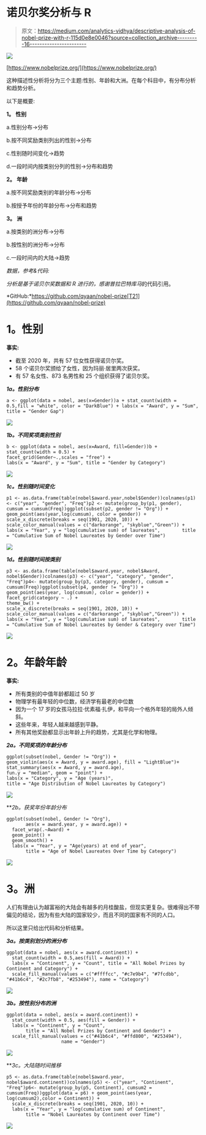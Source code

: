 # 诺贝尔奖分析与 R

> 原文：<https://medium.com/analytics-vidhya/descriptive-analysis-of-nobel-prize-with-r-115d0e8e0046?source=collection_archive---------16----------------------->

![](img/600932016c6fc8f6880686346878b24f.png)

[https://www.nobelprize.org/](https://www.nobelprize.org/)

这种描述性分析将分为三个主题:性别、年龄和大洲。在每个科目中，有分布分析和趋势分析。

以下是概要:

**1。** **性别**

a.性别分布->分布

b.按不同奖励类别列出的性别->分布

c.性别随时间变化->趋势

d.一段时间内按类别分列的性别->分布和趋势

**2。** **年龄**

a.按不同奖励类别的年龄分布->分布

b.按授予年份的年龄分布->分布和趋势

**3。** **洲**

a.按类别的洲分布->分布

b.按性别的洲分布->分布

c.一段时间内的大陆->趋势

*数据，参考&代码:*

*分析是基于诺贝尔奖数据和 R 进行的，感谢普拉巴特库马*的代码引用。

*GitHub:*https://github.com/qyaan/nobel-prize[T21](https://github.com/qyaan/nobel-prize)

# **1。性别**

**事实:**

*   截至 2020 年，共有 57 位女性获得诺贝尔奖。
*   58 个诺贝尔奖颁给了女性，因为玛丽·居里两次获奖。
*   有 57 名女性、873 名男性和 25 个组织获得了诺贝尔奖。

***1a。性别分布***

```
a <- ggplot(data = nobel, aes(x=Gender))a + stat_count(width = 0.5,fill = "white", color = "DarkBlue") + labs(x = "Award", y = "Sum", title = "Gender Gap")
```

![](img/9215e7402546c7915f088c500e86401b.png)

***1b。不同奖项类别性别***

```
b <- ggplot(data = nobel, aes(x=Award, fill=Gender))b + stat_count(width = 0.5) +  
facet_grid(Gender~.,scales = "free") +  
labs(x = "Award", y = "Sum", title = "Gender by Category")
```

![](img/38ba5444d6efd63c6c6966c9a1d107b3.png)

***1c。性别随时间变化***

```
p1 <- as.data.frame(table(nobel$award.year,nobel$Gender))colnames(p1) <- c("year", "gender", "Freq")p2 <- mutate(group_by(p1, gender), cumsum = cumsum(Freq))ggplot(subset(p2, gender != "Org")) +   geom_point(aes(year,log(cumsum), color = gender)) +   scale_x_discrete(breaks = seq(1901, 2020, 10)) +  scale_color_manual(values = c("darkorange", "skyblue","Green")) +  labs(x = "Year", y = "log(cumulative sum) of laureates",        title = "Cumulative Sum of Nobel Laureates by Gender over Time")
```

![](img/bf6c7a45bc8d319920eb3d22f0a3c0d5.png)

***1d。性别随时间按类别***

```
p3 <- as.data.frame(table(nobel$award.year, nobel$Award, nobel$Gender))colnames(p3) <- c("year", "category", "gender", "Freq")p4<- mutate(group_by(p3, category, gender), cumsum = cumsum(Freq))ggplot(subset(p4, gender != "Org")) + 
geom_point(aes(year, log(cumsum), color = gender)) +   facet_grid(category ~ .) +   
theme_bw() +   
scale_x_discrete(breaks = seq(1901, 2020, 10)) +   scale_color_manual(values = c("darkorange", "skyblue","Green")) +   labs(x = "Year", y = "log(cumulative sum) of laureates",        title = "Cumulative Sum of Nobel Laureates by Gender & Category over Time")
```

![](img/cc1242da8de0c88b8095c5fdbfdeda94.png)

# **2。**年龄**年龄**

**事实:**

*   所有类别的中值年龄都超过 50 岁
*   物理学有最年轻的中位数，经济学有最老的中位数
*   因为一个 17 岁的女孩马拉拉·优素福·扎伊，和平向一个格外年轻的局外人倾斜。
*   这些年来，年轻人越来越感到平静。
*   所有其他奖励都显示出年龄上升的趋势，尤其是化学和物理。

***2a。不同奖项的年龄分布***

```
ggplot(subset(nobel, Gender != "Org")) +   
geom_violin(aes(x = Award, y = award.age), fill = "LightBlue")+           stat_summary(aes(x = Award, y = award.age),                
fun.y = "median", geom = "point") +   
labs(x = "Category", y = "Age (years)",       
title = "Age Distribution of Nobel Laureates by Category")
```

![](img/6082b69a4f022bde8c7f7c1d7d7ae867.png)

***2b。*获奖年份年龄分布**

```
ggplot(subset(nobel, Gender != "Org"), 
       aes(x = award.year, y = award.age)) +
  facet_wrap(.~Award) + 
  geom_point() + 
  geom_smooth() +
  labs(x = "Year", y = "Age(years) at end of year", 
       title = "Age of Nobel Laureates Over Time by Category")
```

![](img/822725afc7f2a71e6b9a4930971567b0.png)

# **3。洲**

人们有理由认为越富裕的大陆会有越多的月桂酸盐，但现实更复杂。很难得出不带偏见的结论，因为有些大陆的国家较少，而且不同的国家有不同的人口。

所以这里只给出代码和分析结果。

***3a。按类别划分的洲分布***

```
ggplot(data = nobel, aes(x = award.continent)) + 
  stat_count(width = 0.5,aes(fill = Award)) +
  labs(x = "Continent", y = "Count", title = "All Nobel Prizes by Continent and Category") + 
  scale_fill_manual(values = c("#ffffcc", "#c7e9b4", "#7fcdbb", "#41b6c4", "#2c7fb8", "#253494"), name = "Category")
```

![](img/d447ce6ecaff61736332df6b205f4405.png)

***3b。按性别分布的洲***

```
ggplot(data = nobel, aes(x = award.continent)) + 
  stat_count(width = 0.5, aes(fill = Gender)) +
  labs(x = "Continent", y = "Count", 
       title = "All Nobel Prizes by Continent and Gender") +
  scale_fill_manual(values = c("#41b6c4", "#ffd800", "#253494"), 
                    name = "Gender")
```

![](img/44f471e47a50eafcbcb7626d2d8c07b9.png)

***3c。*大陆随时间推移**

```
p5 <- as.data.frame(table(nobel$award.year, nobel$award.continent))colnames(p5) <- c("year", "Continent", "Freq")p6<- mutate(group_by(p5, Continent), cumsum2 = cumsum(Freq))ggplot(data = p6) + geom_point(aes(year, log(cumsum2),color = Continent)) + 
  scale_x_discrete(breaks = seq(1901, 2020, 10)) +
  labs(x = "Year", y = "log(cumulative sum) of Continent", 
       title = "Nobel Laureates by Continent over Time")
```

![](img/e922d04851ea1bae8ec81834726d86cb.png)